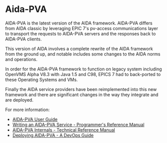 # Aida-PVA

AIDA-PVA is the latest version of the AIDA framework. AIDA-PVA differs from AIDA classic by leveraging EPIC 7's
pv-access communications layer to transport the requests to AIDA-PVA servers and the responses back to AIDA-PVA clients.

This version of AIDA involves a complete rewrite of the AIDA framework from the ground up, and notable includes some changes to the AIDA norms and operations. 

In order for the AIDA-PVA framework to function on legacy system including OpenVMS Alpha V8.3 with Java 1.5 and C98, EPICS 7 had to back-ported to these Operating Systems and VMs.

Finally the AIDA service providers have been reimplemented into this new framework and there are significant changes in the way they integrate and are deployed.

For more information:
* [AIDA-PVA User Guide](docs/UserGuide.md)
* [Writing an AIDA-PVA Service - Programmer's Reference Manual](docs/ProviderReference.md)
* [AIDA-PVA Internals - Technical Reference Manual](docs/Reference.md)
* [Deploying AIDA-PVA - A DevOps Guide](docs/DevOps.md)
